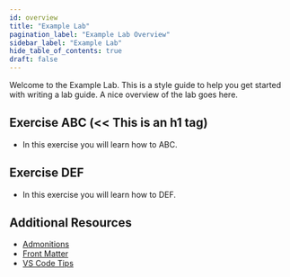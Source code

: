 ```yaml
---
id: overview
title: "Example Lab"
pagination_label: "Example Lab Overview"
sidebar_label: "Example Lab"
hide_table_of_contents: true
draft: false
---
```


Welcome to the Example Lab.  This is a style guide to help you get started with writing a lab guide. A nice overview of the lab goes here. 

## Exercise ABC (<< This is an h1 tag)
  * In this exercise you will learn how to ABC.
## Exercise DEF
  * In this exercise you will learn how to DEF.
  

## Additional Resources

* [Admonitions](/labs/example-lab/3.0-additional-resources/admonitions)
* [Front Matter](/labs/example-lab/3.0-additional-resources/front-matter)
* [VS Code Tips](/labs/example-lab/3.0-additional-resources/vs-code-tips)